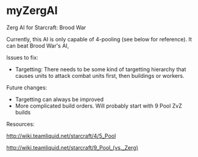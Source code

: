 # myZergAI
Zerg AI for Starcraft: Brood War

Currently, this AI is only capable of 4-pooling (see below for reference). It can beat Brood War's AI,

Issues to fix:

- Targetting: There needs to be some kind of targetting hierarchy that causes units to attack combat units first, then buildings or workers.

Future changes:

- Targetting can always be improved
- More complicated build orders. Will probably start with 9 Pool ZvZ builds




Resources:

http://wiki.teamliquid.net/starcraft/4/5_Pool

http://wiki.teamliquid.net/starcraft/9_Pool_(vs._Zerg)
